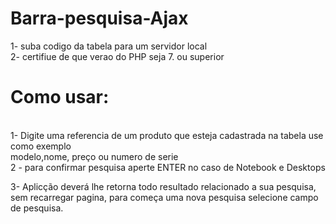 # Barra-pesquisa-Ajax

1- suba codigo da tabela para um servidor local <br>
2- certifiue de que verao do PHP seja 7. ou superior
<br>
<h1>Como usar:</h1>
<br>
1- Digite uma referencia de um produto que esteja cadastrada na tabela
use como exemplo <br> modelo,nome, preço ou numero de serie 
<br>
2 - para confirmar pesquisa aperte ENTER no caso de Notebook e Desktops

3- Aplicção deverá lhe retorna todo resultado relacionado a sua pesquisa, <br>
sem recarregar pagina, para começa uma nova pesquisa selecione campo de pesquisa.
